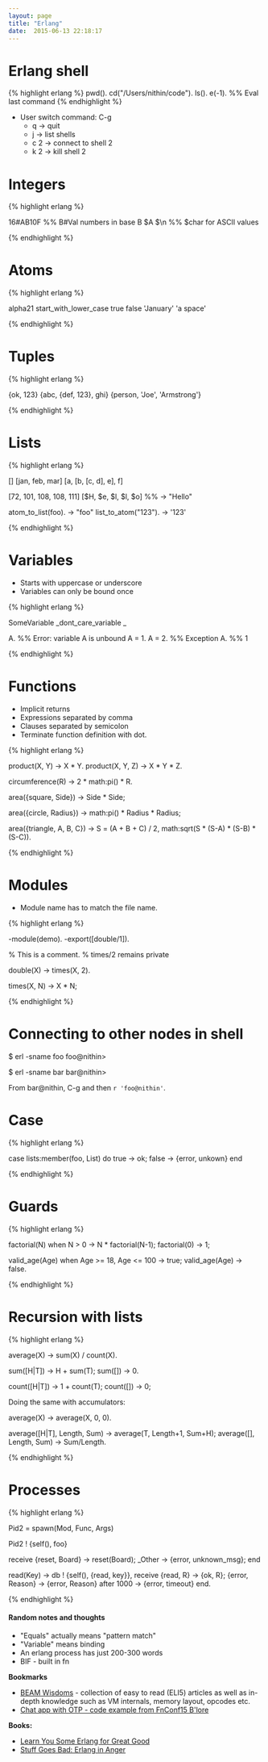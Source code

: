 ```yaml
---
layout: page
title: "Erlang"
date:  2015-06-13 22:18:17
---
```


# Erlang shell

{% highlight erlang %}
pwd().
cd("/Users/nithin/code").
ls().
e(-1). %% Eval last command
{% endhighlight %}

- User switch command: C-g
  - q -> quit
  - j -> list shells
  - c 2 -> connect to shell 2
  - k 2 -> kill shell 2

# Integers

{% highlight erlang %}

16#AB10F    %% B#Val numbers in base B
$A
$\n         %% $char for ASCII values


{% endhighlight %}
# Atoms

{% highlight erlang %}

alpha21
start_with_lower_case
true
false
'January'
'a space'


{% endhighlight %}
# Tuples

{% highlight erlang %}

{ok, 123}
{abc, {def, 123}, ghi}
{person, 'Joe', 'Armstrong'}


{% endhighlight %}
# Lists

{% highlight erlang %}

[]
[jan, feb, mar]
[a, [b, [c, d], e], f]

[72, 101, 108, 108, 111]
[$H, $e, $l, $l, $o] %% -> "Hello"

atom_to_list(foo). -> "foo"
list_to_atom("123"). -> '123'


{% endhighlight %}
# Variables

* Starts with uppercase or underscore
* Variables can only be bound once

{% highlight erlang %}

SomeVariable
_dont_care_variable
_

A.     %% Error: variable A is unbound
A = 1.
A = 2. %% Exception
A.     %% 1


{% endhighlight %}

# Functions

* Implicit returns
* Expressions separated by comma
* Clauses separated by semicolon
* Terminate function definition with dot.

{% highlight erlang %}

product(X, Y) -> X * Y.
product(X, Y, Z) -> X * Y * Z.

circumference(R) ->
  2 * math:pi() * R.


area({square, Side}) ->
  Side * Side;

area({circle, Radius}) ->
  math:pi() * Radius * Radius;

area({triangle, A, B, C}) ->
  S = (A + B + C) / 2,
  math:sqrt(S * (S-A) * (S-B) * (S-C)).


{% endhighlight %}

# Modules

* Module name has to match the file name.

{% highlight erlang %}

-module(demo).
-export([double/1]).

% This is a comment.
% times/2 remains private

double(X) ->
  times(X, 2).

times(X, N) -> X * N;


{% endhighlight %}
# Connecting to other nodes in shell

$ erl -sname foo
foo@nithin>

$ erl -sname bar
bar@nithin>

From bar@nithin, C-g and then `r 'foo@nithin'`.

# Case

{% highlight erlang %}

case lists:member(foo, List) do
  true -> ok;
  false -> {error, unkown}
end


{% endhighlight %}
# Guards

{% highlight erlang %}

factorial(N) when N > 0 ->
  N * factorial(N-1);
factorial(0) -> 1;


valid_age(Age) when Age >= 18, Age <= 100 ->
  true;
valid_age(Age) ->
  false.


{% endhighlight %}

# Recursion with lists

{% highlight erlang %}

average(X) -> sum(X) / count(X).

sum([H|T]) -> H + sum(T);
sum([]) -> 0.

count([H|T]) -> 1 + count(T);
count([]) -> 0;


Doing the same with accumulators:

average(X) -> average(X, 0, 0).

average([H|T], Length, Sum) ->
  average(T, Length+1, Sum+H);
average([], Length, Sum) ->
  Sum/Length.


{% endhighlight %}

# Processes

{% highlight erlang %}

Pid2 = spawn(Mod, Func, Args)

Pid2 ! {self(), foo} 

receive
    {reset, Board} -> reset(Board);
    _Other -> {error, unknown_msg};
end


read(Key) ->
  db ! {self(), {read, key}},
  receive
    {read, R} ->
      {ok, R};
    {error, Reason} ->
      {error, Reason}
  after 1000 ->
    {error, timeout}
  end.


{% endhighlight %}

#### Random notes and thoughts

- "Equals" actually means "pattern match"
- "Variable" means binding
- An erlang process has just 200-300 words
- BIF - built in fn


**Bookmarks**

- [BEAM Wisdoms](http://beam-wisdoms.clau.se/en/latest/) -
  collection of easy to read (ELI5) articles as well as in-depth knowledge such as VM internals, memory layout, opcodes etc.
- [Chat app with OTP - code example from FnConf15 B'lore](https://github.com/bernardd/OTPworkshop)

**Books:**

* [Learn You Some Erlang for Great Good](http://learnyousomeerlang.com)
* [Stuff Goes Bad: Erlang in Anger](http://www.erlang-in-anger.com)
